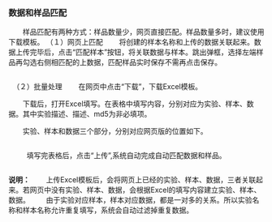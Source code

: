 ### **数据和样品匹配**
　　样品匹配有两种方式：样品数量少，网页直接匹配。样品数量多时，建议使用下载模板。
（１）网页上匹配
　　将创建的样本名称和上传的数据关联起来。数据上传完毕后，点击“匹配样本”按钮，将关联数据与样本。跳出弹框，选择左端样品再勾选右侧相匹配的上数据，匹配样品实时保存不需再点击保存。
  <div style="text-align:center"><img data-src="样品匹配.gif" width="600px" ></img>
</div>

&nbsp;
（２）批量处理
　　在网页中点击“下载”，下载Excel模板。
<div style="text-align:center"><img data-src="14.png" width="600px" ></img>
</div>
　　下载后，打开Excel填写。在表格中填写内容，分别对应为实验、样本、数据。其中实验描述、描述、md5为非必填项。
<div style="text-align:center"><img data-src="15.png" width="600px" ></img>
</div>

　　实验、样本和数据三个部分，分别对应网页版的位置如下。
<div style="text-align:center"><img data-src="16.png" width="600px" ></img>
</div>

&nbsp;
　　填写完表格后，点击“上传”,系统自动完成自动匹配数据和样品。
<div style="text-align:center"><img data-src="19.png" width="600px" ></img>
</div>

**说明：**
&emsp;&emsp;上传Excel模板后，会将网页上已经的实验、样本、数据，三者关联起来。若网页中没有实验、样本、数据，会根据Excel的填写内容建立实验、样本、数据。
&emsp;&emsp;由于实验对应样本，样本对应数据，都是一对多的关系。所以实验名称和样本名称允许重复填写，系统会自动过滤掉重复数据。

